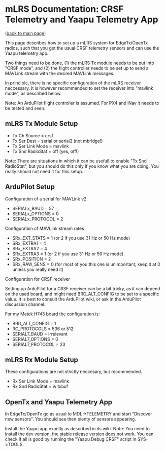 # mLRS Documentation: CRSF Telemetry and Yaapu Telemetry App #

([back to main page](../README.md))

This page describes how to set up a mLRS system for EdgeTx/OpenTx radios, such that you get the usual CRSF telemetry sensors and can use the Yaapu telemetry app.

Two things need to be done, (1) the mLRS Tx module needs to be put into "CRSF mode", and (2) the flight controller needs to be set up to send a MAVLink stream with the desired MAVLink messages. 

In principle, there is no specific configuration of the mLRS receiver neccessary. It is however recommended to set the receiver into "mavlink mode", as described below.

Note: An ArduPilot flight controller is assumed. For PX4 and iNav it needs to be tested and seen.


## mLRS Tx Module Setup

- Tx Ch Source = crsf
- Tx Ser Dest = serial or serial2 (not mbridge!)
- Tx Ser Link Mode = mavlink
- Tx Snd RadioStat = off (yes, off!)

Note: There are situations in which it can be usefull to enable "Tx Snd RadioStat", but you should do this only if you know what you are doing. You really should not need it for this setup.


## ArduPilot Setup

Configuration of a serial for MAVLink v2

- SERIALx_BAUD = 57 
- SERIALx_OPTIONS = 0
- SERIALx_PROTOCOL = 2

Configuration of MAVLink stream rates

- SRx_EXT_STATS = 1 (or 2 if you use 31 Hz or 50 Hz mode)
- SRx_EXTRA1 = 4
- SRx_EXTRA2 = 4
- SRx_EXTRA3 = 1 (or 2 if you use 31 Hz or 50 Hz mode)
- SRx_POSITION = 2
- SRx_RAW_SENS = 0 (for most of you this one is unimportant, keep it at 0 unless you really need it)

Configuration for CRSF receiver

Setting up ArduPilot for a CRSF receiver can be a bit tricky, as it can depend on the used board, and might need BRD_ALT_CONFIG to be set to a specific value. It is best to consult the ArduPilot wiki, or ask in the ArduPilot discussion channel.

For my Matek H743 board the configuration is:

- BRD_ALT_CONFIG = 1
- RC_PROTOCOLS = 536 or 512
- SERIAL7_BAUD = irrelevant
- SERIAL7_OPTIONS = 0
- SERIAL7_PROTOCOL = 23


## mLRS Rx Module Setup

These configurations are not strictly neccesary, but recommended.

- Rx Ser Link Mode = mavlink
- Rx Snd RadioStat = w txbuf


## OpenTx and Yaapu Telemetry App

In EdgeTx/OpenTx go as usual to MDL->TELEMETRY and start "Discover new sensors". You should see then plenty of sensors appearing.

Install the Yaapu app exactly as described in its wiki. Note: You need to install the dev version, the stable release version does not work. You can check if all is good by running the "Yaapu Debug CRSF" script in SYS->TOOLS.



